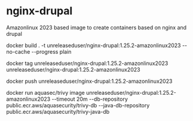 # nginx-drupal

Amazonlinux 2023 based image to create containers based on nginx and drupal

docker build . -t unreleaseduser/nginx-drupal:1.25.2-amazonlinux2023 --no-cache --progress plain

docker tag unreleaseduser/nginx-drupal:1.25.2-amazonlinux2023  unreleaseduser/nginx-drupal:1.25.2-amazonlinux2023 

docker push unreleaseduser/nginx-drupal:1.25.2-amazonlinux2023 

docker run aquasec/trivy image unreleaseduser/nginx-drupal:1.25.2-amazonlinux2023 --timeout 20m --db-repository public.ecr.aws/aquasecurity/trivy-db --java-db-repository public.ecr.aws/aquasecurity/trivy-java-db
